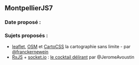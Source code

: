 
## MontpellierJS7

### Date proposé : 

### Sujets proposés :

- [leaflet](leafletjs.com), [OSM](http://www.openstreetmap.org/) et [CartoCSS](http://wiki.openstreetmap.org/wiki/CartoCSS) la cartographie sans limite - par [@franckernewein](https://github.com/FranckErnewein)
-  [RxJS](https://github.com/Reactive-Extensions/RxJS) + [socket.io](https://github.com/Automattic/socket.io) : [le cocktail délirant](https://github.com/rehia/poc-rxjs) par @JeromeAvoustin
